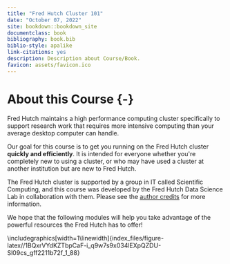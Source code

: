 ```yaml
---
title: "Fred Hutch Cluster 101"
date: "October 07, 2022"
site: bookdown::bookdown_site
documentclass: book
bibliography: book.bib
biblio-style: apalike
link-citations: yes
description: Description about Course/Book.
favicon: assets/favicon.ico
---
```




# About this Course {-}

Fred Hutch maintains a high performance computing cluster specifically to support research work that requires more intensive computing than your average desktop computer can handle.

Our goal for this course is to get you running on the Fred Hutch cluster **quickly and efficiently**. It is intended for everyone whether you're completely new to using a cluster, or who may have used a cluster at another institution but are new to Fred Hutch. 

The Fred Hutch cluster is supported by a group in IT called Scientific Computing, and this course was developed by the Fred Hutch Data Science Lab in collaboration with them. Please see the [author credits](#about-the-authors) for more information.

We hope that the following modules will help you take advantage of the powerful resources the Fred Hutch has to offer!


\includegraphics[width=1\linewidth]{index_files/figure-latex//1BQxrVYdKZTbpCaF-i_q9w7s9x034lEXpQZDU-Sl09cs_gff2211b72f_1_88} 
